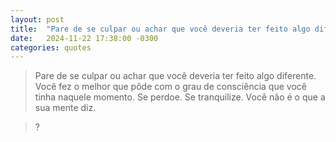 ```yaml
---
layout: post
title:  "Pare de se culpar ou achar que você deveria ter feito algo diferente."
date:   2024-11-22 17:38:00 -0300
categories: quotes
---
```

>Pare de se culpar ou achar que você deveria ter feito algo diferente. Você fez o melhor que pôde com o grau de consciência que você tinha naquele momento. Se perdoe. Se tranquilize. Você não é o que a sua mente diz.

>?
